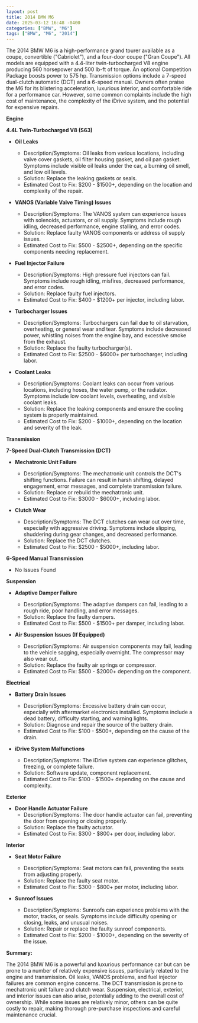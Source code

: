 ```yaml
---
layout: post
title: 2014 BMW M6
date: 2025-03-12 16:48 -0400
categories: ["BMW", "M6"]
tags: ["BMW", "M6", "2014"]
---
```

The 2014 BMW M6 is a high-performance grand tourer available as a coupe, convertible ("Cabriolet"), and a four-door coupe ("Gran Coupe"). All models are equipped with a 4.4-liter twin-turbocharged V8 engine producing 560 horsepower and 500 lb-ft of torque. An optional Competition Package boosts power to 575 hp. Transmission options include a 7-speed dual-clutch automatic (DCT) and a 6-speed manual. Owners often praise the M6 for its blistering acceleration, luxurious interior, and comfortable ride for a performance car. However, some common complaints include the high cost of maintenance, the complexity of the iDrive system, and the potential for expensive repairs.

**Engine**

**4.4L Twin-Turbocharged V8 (S63)**

*   **Oil Leaks**
    *   Description/Symptoms: Oil leaks from various locations, including valve cover gaskets, oil filter housing gasket, and oil pan gasket. Symptoms include visible oil leaks under the car, a burning oil smell, and low oil levels.
    *   Solution: Replace the leaking gaskets or seals.
    *   Estimated Cost to Fix: $200 - $1500+, depending on the location and complexity of the repair.

*   **VANOS (Variable Valve Timing) Issues**
    *   Description/Symptoms: The VANOS system can experience issues with solenoids, actuators, or oil supply. Symptoms include rough idling, decreased performance, engine stalling, and error codes.
    *   Solution: Replace faulty VANOS components or address oil supply issues.
    *   Estimated Cost to Fix: $500 - $2500+, depending on the specific components needing replacement.

*   **Fuel Injector Failure**
    *   Description/Symptoms: High pressure fuel injectors can fail. Symptoms include rough idling, misfires, decreased performance, and error codes.
    *   Solution: Replace faulty fuel injectors.
    *   Estimated Cost to Fix: $400 - $1200+ per injector, including labor.

*   **Turbocharger Issues**
    *   Description/Symptoms: Turbochargers can fail due to oil starvation, overheating, or general wear and tear. Symptoms include decreased power, whistling noises from the engine bay, and excessive smoke from the exhaust.
    *   Solution: Replace the faulty turbocharger(s).
    *   Estimated Cost to Fix: $2500 - $6000+ per turbocharger, including labor.

*   **Coolant Leaks**
    *   Description/Symptoms: Coolant leaks can occur from various locations, including hoses, the water pump, or the radiator. Symptoms include low coolant levels, overheating, and visible coolant leaks.
    *   Solution: Replace the leaking components and ensure the cooling system is properly maintained.
    *   Estimated Cost to Fix: $200 - $1000+, depending on the location and severity of the leak.

**Transmission**

**7-Speed Dual-Clutch Transmission (DCT)**

*   **Mechatronic Unit Failure**
    *   Description/Symptoms: The mechatronic unit controls the DCT's shifting functions. Failure can result in harsh shifting, delayed engagement, error messages, and complete transmission failure.
    *   Solution: Replace or rebuild the mechatronic unit.
    *   Estimated Cost to Fix: $3000 - $6000+, including labor.

*   **Clutch Wear**
    *   Description/Symptoms: The DCT clutches can wear out over time, especially with aggressive driving. Symptoms include slipping, shuddering during gear changes, and decreased performance.
    *   Solution: Replace the DCT clutches.
    *   Estimated Cost to Fix: $2500 - $5000+, including labor.

**6-Speed Manual Transmission**
*   No Issues Found

**Suspension**

*   **Adaptive Damper Failure**
    * Description/Symptoms: The adaptive dampers can fail, leading to a rough ride, poor handling, and error messages.
    * Solution: Replace the faulty dampers.
    * Estimated Cost to Fix: $500 - $1500+ per damper, including labor.

*   **Air Suspension Issues (If Equipped)**
    * Description/Symptoms: Air suspension components may fail, leading to the vehicle sagging, especially overnight. The compressor may also wear out.
    * Solution: Replace the faulty air springs or compressor.
    * Estimated Cost to Fix: $500 - $2000+ depending on the component.

**Electrical**

*   **Battery Drain Issues**
    * Description/Symptoms: Excessive battery drain can occur, especially with aftermarket electronics installed. Symptoms include a dead battery, difficulty starting, and warning lights.
    * Solution: Diagnose and repair the source of the battery drain.
    * Estimated Cost to Fix: $100 - $500+, depending on the cause of the drain.

*   **iDrive System Malfunctions**
    * Description/Symptoms: The iDrive system can experience glitches, freezing, or complete failure.
    * Solution: Software update, component replacement.
    * Estimated Cost to Fix: $100 - $1500+ depending on the cause and complexity.

**Exterior**

*   **Door Handle Actuator Failure**
    * Description/Symptoms: The door handle actuator can fail, preventing the door from opening or closing properly.
    * Solution: Replace the faulty actuator.
    * Estimated Cost to Fix: $300 - $800+ per door, including labor.

**Interior**

*   **Seat Motor Failure**
    * Description/Symptoms: Seat motors can fail, preventing the seats from adjusting properly.
    * Solution: Replace the faulty seat motor.
    * Estimated Cost to Fix: $300 - $800+ per motor, including labor.

*   **Sunroof Issues**
    * Description/Symptoms: Sunroofs can experience problems with the motor, tracks, or seals. Symptoms include difficulty opening or closing, leaks, and unusual noises.
    * Solution: Repair or replace the faulty sunroof components.
    * Estimated Cost to Fix: $200 - $1000+, depending on the severity of the issue.

**Summary:**

The 2014 BMW M6 is a powerful and luxurious performance car but can be prone to a number of relatively expensive issues, particularly related to the engine and transmission. Oil leaks, VANOS problems, and fuel injector failures are common engine concerns. The DCT transmission is prone to mechatronic unit failure and clutch wear. Suspension, electrical, exterior, and interior issues can also arise, potentially adding to the overall cost of ownership. While some issues are relatively minor, others can be quite costly to repair, making thorough pre-purchase inspections and careful maintenance crucial.

